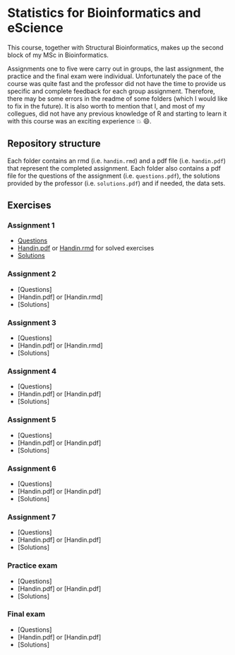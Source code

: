 # Statistics for Bioinformatics and eScience

This course, together with Structural Bioinformatics, makes up the second block of my MSc in Bioinformatics.

Assignments one to five were carry out in groups, the last assignment, the practice and the final exam were individual. Unfortunately the pace of the course was quite fast and the professor did not have the time to provide us specific and complete feedback for each group assignment. Therefore, there may be some errors in the readme of some folders (which I would like to fix in the future). It is also worth to mention that I, and most of my collegues, did not have any previous knowledge of R and starting to learn it with this course was an exciting experience :boom: :smile:.

## Repository structure

Each folder contains an rmd (i.e. <code>handin.rmd</code>) and a pdf file (i.e. <code>handin.pdf</code>) that represent the completed assignment. Each folder also contains a pdf file for the questions of the assignment (i.e. <code>questions.pdf</code>), the solutions provided by the professor (i.e. <code>solutions.pdf</code>) and if needed, the data sets. 

## Exercises

### Assignment 1
  * [Questions](https://github.com/St3451/Statistics_for_Bioinformatics/blob/master/assignment1/questions1.pdf)
  * [Handin.pdf](https://github.com/St3451/Statistics_for_Bioinformatics/blob/master/assignment1/assignment1.pdf) or [Handin.rmd](https://github.com/St3451/Statistics_for_Bioinformatics/blob/master/assignment1/assignment1.rmd) for solved exercises
  * [Solutions](https://github.com/St3451/Statistics_for_Bioinformatics/blob/master/assignment1/solutions1.pdf)

### Assignment 2
  * [Questions]
  * [Handin.pdf] or [Handin.rmd]
  * [Solutions]
  
### Assignment 3
  * [Questions]
  * [Handin.pdf] or [Handin.rmd]
  * [Solutions]
  
### Assignment 4
  * [Questions]
  * [Handin.pdf] or [Handin.pdf]
  * [Solutions]
  
### Assignment 5
  * [Questions]
  * [Handin.pdf] or [Handin.pdf]
  * [Solutions]
  
### Assignment 6
  * [Questions]
  * [Handin.pdf] or [Handin.pdf]
  * [Solutions]
  
### Assignment 7
  * [Questions]
  * [Handin.pdf] or [Handin.pdf]
  * [Solutions]
  
### Practice exam
  * [Questions]
  * [Handin.pdf] or [Handin.pdf]
  * [Solutions]

### Final exam
  * [Questions]
  * [Handin.pdf] or [Handin.pdf]
  * [Solutions]
